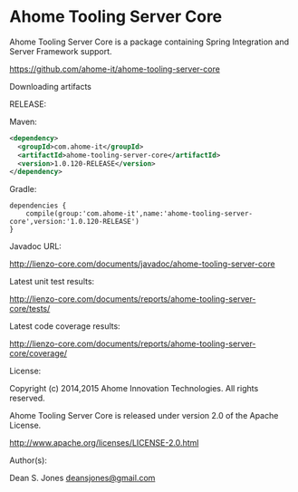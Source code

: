 Ahome Tooling Server Core
======

Ahome Tooling Server Core is a package containing Spring Integration and Server Framework support.

https://github.com/ahome-it/ahome-tooling-server-core

Downloading artifacts

RELEASE:

Maven:
```xml
<dependency>
  <groupId>com.ahome-it</groupId>
  <artifactId>ahome-tooling-server-core</artifactId>
  <version>1.0.120-RELEASE</version>
</dependency>
```
Gradle:
```
dependencies {
    compile(group:'com.ahome-it',name:'ahome-tooling-server-core',version:'1.0.120-RELEASE')
}
```
Javadoc URL:

http://lienzo-core.com/documents/javadoc/ahome-tooling-server-core

Latest unit test results:

http://lienzo-core.com/documents/reports/ahome-tooling-server-core/tests/

Latest code coverage results:

http://lienzo-core.com/documents/reports/ahome-tooling-server-core/coverage/

License:

Copyright (c) 2014,2015 Ahome Innovation Technologies. All rights reserved.

Ahome Tooling Server Core is released under version 2.0 of the Apache License.

http://www.apache.org/licenses/LICENSE-2.0.html

Author(s):

Dean S. Jones
deansjones@gmail.com
